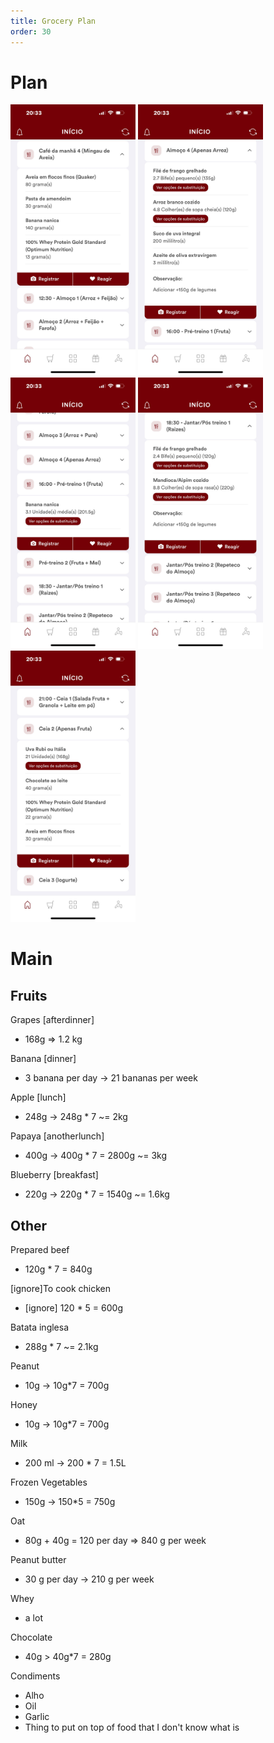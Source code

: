 ```yaml
---
title: Grocery Plan
order: 30
---
```


# Plan

<img src="breakfast.png" alt="drawing" width="200"/>

<img src="Lunch.png" alt="drawing" width="200"/>

<img src="Before Dinner.png" alt="drawing" width="200"/>

<img src="Dinner.png" alt="drawing" width="200"/>

<img src="After dinner.png" alt="drawing" width="200"/>

# Main

## Fruits

Grapes [afterdinner]
- 168g => 1.2 kg

Banana [dinner]
- 3 banana per day -> 21 bananas per week

Apple [lunch]
- 248g -> 248g * 7 ~= 2kg

Papaya [anotherlunch]
- 400g -> 400g * 7 = 2800g ~= 3kg

Blueberry [breakfast]
- 220g -> 220g * 7 = 1540g ~= 1.6kg


## Other

Prepared beef
- 120g * 7 = 840g

[ignore]To cook chicken
- [ignore] 120 * 5 = 600g

Batata inglesa
- 288g * 7 ~= 2.1kg

Peanut
- 10g -> 10g*7 = 700g

Honey
- 10g -> 10g*7 = 700g

Milk
- 200 ml -> 200 * 7 = 1.5L

Frozen Vegetables
- 150g -> 150*5 = 750g

Oat
- 80g + 40g = 120 per day => 840 g per week

Peanut butter
- 30 g per day -> 210 g per week

Whey
- a lot

Chocolate
- 40g > 40g*7 = 280g

Condiments
- Alho
- Oil
- Garlic
- Thing to put on top of food that I don't know what is